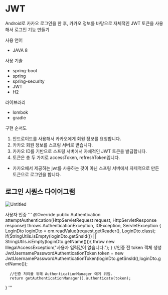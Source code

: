 # JWT
Android로 카카오 로그인을 한 후, 카카오 정보를 바탕으로 자체적인 JWT 토큰을 사용해서 로그인 기능 만들기  


사용 언어
- JAVA 8

사용 기술
- spring-boot
- spring
- spring-security
- JWT
- H2

라이브러리
- lombok
- gradle

구현 순서도 
1. 안드로이드를 사용해서 카카오에게 회원 정보를 요청합니다.
2. 카카오 회원 정보를 스프링 서버로 받습니다.
3. 카카오 ID를 기반으로 스프링 서버에서 자체적인 JWT 토큰을 발급합니다. 
4. 토큰은 총 두 가지로 accessToken, refreshToken입니다. 

* 카카오에서 제공하는 jwt를 사용하는 것이 아닌 스프링 서버에서 자제척으로 만든 토큰으로 로그인을 합니다.


## 로그인 시퀀스 다이어그램
![Untitled](https://user-images.githubusercontent.com/87289562/216900238-a2d36691-515b-4e78-bdf9-ee72db70f87d.png)


사용자 인증
''' 
 @Override
 public Authentication attemptAuthentication(HttpServletRequest request, HttpServletResponse response) throws AuthenticationException, IOException, ServletException {
   LoginDto loginDto = om.readValue(request.getReader(), LoginDto.class);
   if(StringUtils.isEmpty(loginDto.getSnsId()) || StringUtils.isEmpty(loginDto.getName())){
       throw new IllegalAccessException("사용자 입력값이 없습니다.");
   }
      //인증 전 token 객체 생성
      JwtUsernamePasswordAuthenticationToken token = new JwtUsernamePasswordAuthenticationToken(loginDto.getSnsId(),loginDto.getName());
      
      //인증 처리를 위해 AuthenticationManager 에게 위임.
      return getAuthenticationManager().authenticate(token);
  }
'''

